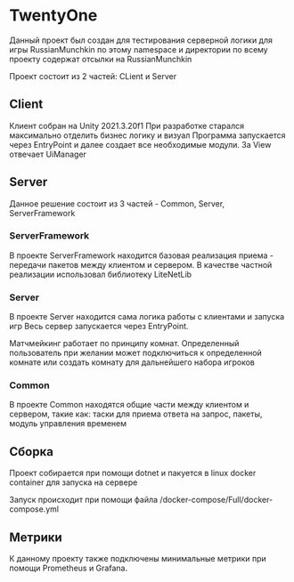 # TwentyOne

Данный проект был создан для тестирования серверной логики для игры RussianMunchkin по этому namespace и директории по всему проекту содержат отсылки на RussianMunchkin

Проект состоит из 2 частей: CLient и Server

## Client

Клиент собран на Unity 2021.3.20f1
При разработке старался максимально отделить бизнес логику и визуал Программа запускается через EntryPoint и далее создает все необходимые модули. За View отвечает UiManager

## Server

Данное решение состоит из 3 частей - Common, Server, ServerFramework

### ServerFramework

В проекте ServerFramework находится базовая реализация приема - передачи пакетов между клиентом и сервером. В качестве частной реализации использовал библиотеку LiteNetLib

### Server

В проекте Server находится сама логика работы с клиентами и запуска игр
Весь сервер запускается через EntryPoint.

Матчмейкинг работает по принципу комнат. Определенный пользователь при желании может подключиться к определенной комнате или создать комнату для дальнейшего набора игроков

### Common

В проекте Common находятся общие части между клиентом и сервером, такие как: таски для приема ответа на запрос, пакеты, модуль управления временем

## Сборка

Проект собирается при помощи dotnet и пакуется в linux docker container для запуска на сервере

Запуск происходит при помощи файла /docker-compose/Full/docker-compose.yml

## Метрики

К данному проекту также подключены минимальные метрики при помощи Prometheus и Grafana. 
